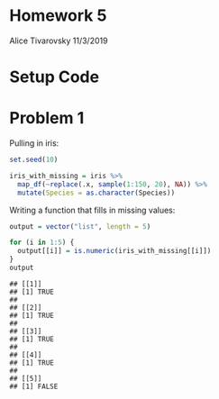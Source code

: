 Homework 5
================
Alice Tivarovsky
11/3/2019

# Setup Code

# Problem 1

Pulling in iris:

``` r
set.seed(10)

iris_with_missing = iris %>% 
  map_df(~replace(.x, sample(1:150, 20), NA)) %>%
  mutate(Species = as.character(Species))
```

Writing a function that fills in missing values:

``` r
output = vector("list", length = 5)

for (i in 1:5) {
  output[[i]] = is.numeric(iris_with_missing[[i]])
}
output
```

    ## [[1]]
    ## [1] TRUE
    ## 
    ## [[2]]
    ## [1] TRUE
    ## 
    ## [[3]]
    ## [1] TRUE
    ## 
    ## [[4]]
    ## [1] TRUE
    ## 
    ## [[5]]
    ## [1] FALSE
